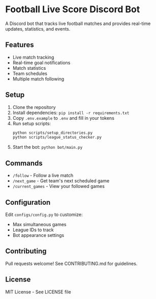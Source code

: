 # Football Live Score Discord Bot

A Discord bot that tracks live football matches and provides real-time updates, statistics, and events.

## Features
- Live match tracking
- Real-time goal notifications
- Match statistics
- Team schedules
- Multiple match following

## Setup
1. Clone the repository
2. Install dependencies: `pip install -r requirements.txt`
3. Copy `.env.example` to `.env` and fill in your tokens
4. Run setup scripts:
   ```bash
   python scripts/setup_directories.py
   python scripts/league_status_checker.py
   ```
5. Start the bot: `python bot/main.py`

## Commands
- `/follow` - Follow a live match
- `/next_game` - Get team's next scheduled game
- `/current_games` - View your followed games

## Configuration
Edit `configs/config.py` to customize:
- Max simultaneous games
- League IDs to track
- Bot appearance settings

## Contributing
Pull requests welcome! See CONTRIBUTING.md for guidelines.

## License
MIT License - See LICENSE file